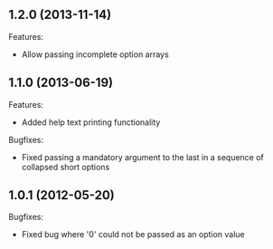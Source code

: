 ## 1.2.0 (2013-11-14)

Features:
* Allow passing incomplete option arrays


## 1.1.0 (2013-06-19)

Features:
* Added help text printing functionality

Bugfixes:
* Fixed passing a mandatory argument to the last in a sequence of collapsed short options


## 1.0.1 (2012-05-20)

Bugfixes:
* Fixed bug where '0' could not be passed as an option value

